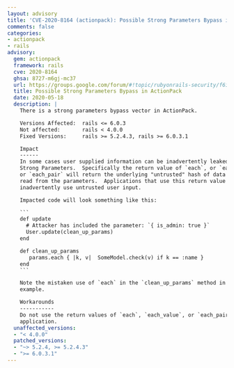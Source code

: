 ```yaml
---
layout: advisory
title: 'CVE-2020-8164 (actionpack): Possible Strong Parameters Bypass in ActionPack'
comments: false
categories:
- actionpack
- rails
advisory:
  gem: actionpack
  framework: rails
  cve: 2020-8164
  ghsa: 8727-m6gj-mc37
  url: https://groups.google.com/forum/#!topic/rubyonrails-security/f6ioe4sdpbY
  title: Possible Strong Parameters Bypass in ActionPack
  date: 2020-05-18
  description: |
    There is a strong parameters bypass vector in ActionPack.

    Versions Affected:  rails <= 6.0.3
    Not affected:       rails < 4.0.0
    Fixed Versions:     rails >= 5.2.4.3, rails >= 6.0.3.1

    Impact
    ------
    In some cases user supplied information can be inadvertently leaked from
    Strong Parameters.  Specifically the return value of `each`, or `each_value`,
    or `each_pair` will return the underlying "untrusted" hash of data that was
    read from the parameters.  Applications that use this return value may be
    inadvertently use untrusted user input.

    Impacted code will look something like this:

    ```
    def update
      # Attacker has included the parameter: `{ is_admin: true }`
      User.update(clean_up_params)
    end

    def clean_up_params
       params.each { |k, v|  SomeModel.check(v) if k == :name }
    end
    ```

    Note the mistaken use of `each` in the `clean_up_params` method in the above
    example.

    Workarounds
    -----------
    Do not use the return values of `each`, `each_value`, or `each_pair` in your
    application.
  unaffected_versions:
  - "< 4.0.0"
  patched_versions:
  - "~> 5.2.4, >= 5.2.4.3"
  - ">= 6.0.3.1"
---
```

